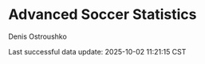 # Advanced Soccer Statistics
Denis Ostroushko

<!-- gfm -->

Last successful data update: 2025-10-02 11:21:15 CST
